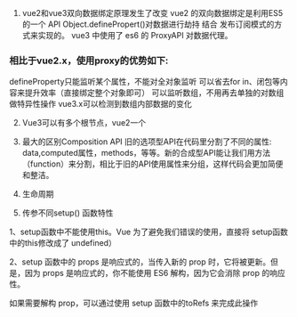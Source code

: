 1. vue2和vue3双向数据绑定原理发生了改变
vue2 的双向数据绑定是利用ES5 的一个 API Object.definePropert()对数据进行劫持 结合 发布订阅模式的方式来实现的。
vue3 中使用了 es6 的 ProxyAPI 对数据代理。

### 相比于vue2.x，使用proxy的优势如下:
defineProperty只能监听某个属性，不能对全对象监听
可以省去for in、闭包等内容来提升效率（直接绑定整个对象即可）
可以监听数组，不用再去单独的对数组做特异性操作 vue3.x可以检测到数组内部数据的变化

2. Vue3可以有多个根节点，vue2一个

3. 最大的区别Composition API
旧的选项型API在代码里分割了不同的属性: data,computed属性，methods，等等。新的合成型API能让我们用方法（function）来分割，相比于旧的API使用属性来分组，这样代码会更加简便和整洁。

4. 生命周期

5. 传参不同setup() 函数特性 

1、setup函数中不能使用this。Vue 为了避免我们错误的使用，直接将 setup函数中的this修改成了 undefined）

2、setup 函数中的 props 是响应式的，当传入新的 prop 时，它将被更新。但是，因为 props 是响应式的，你不能使用 ES6 解构，因为它会消除 prop 的响应性。

如果需要解构 prop，可以通过使用 setup 函数中的toRefs 来完成此操作